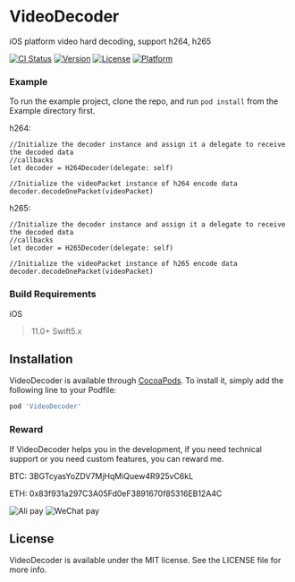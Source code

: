 # VideoDecoder

iOS platform video hard decoding, support h264, h265

[![CI Status](https://img.shields.io/travis/songbihai/VideoDecoder.svg?style=flat)](https://travis-ci.org/songbihai/VideoDecoder)
[![Version](https://img.shields.io/cocoapods/v/VideoDecoder.svg?style=flat)](https://cocoapods.org/pods/VideoDecoder)
[![License](https://img.shields.io/cocoapods/l/VideoDecoder.svg?style=flat)](https://cocoapods.org/pods/VideoDecoder)
[![Platform](https://img.shields.io/cocoapods/p/VideoDecoder.svg?style=flat)](https://cocoapods.org/pods/VideoDecoder)

### Example

To run the example project, clone the repo, and run `pod install` from the Example directory first.

h264:
```
//Initialize the decoder instance and assign it a delegate to receive the decoded data  
//callbacks
let decoder = H264Decoder(delegate: self)

//Initialize the videoPacket instance of h264 encode data
decoder.decodeOnePacket(videoPacket)

```

h265:
```
//Initialize the decoder instance and assign it a delegate to receive the decoded data  
//callbacks
let decoder = H265Decoder(delegate: self)

//Initialize the videoPacket instance of h265 encode data
decoder.decodeOnePacket(videoPacket)

```


### Build Requirements

iOS

  >11.0+
  >Swift5.x

## Installation

VideoDecoder is available through [CocoaPods](https://cocoapods.org). To install
it, simply add the following line to your Podfile:

```ruby
pod 'VideoDecoder'
```

### Reward

If VideoDecoder helps you in the development, if you need technical support or you need custom features, you can reward me.

BTC: 
3BGTcyasYoZDV7MjHqMiQuew4R925vC6kL

ETH:
0x83f931a297C3A05Fd0eF3891670f85316EB12A4C


![Ali pay](https://i.loli.net/2021/09/15/z5LuainUDeIRTpZ.jpg)  ![WeChat pay](https://i.loli.net/2021/09/15/e8GXMf1CIxR9KVo.jpg)

## License

VideoDecoder is available under the MIT license. See the LICENSE file for more info.
